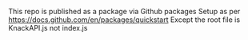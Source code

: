 This repo is published as a package via Github packages
Setup as per https://docs.github.com/en/packages/quickstart
Except the root file is KnackAPI.js not index.js